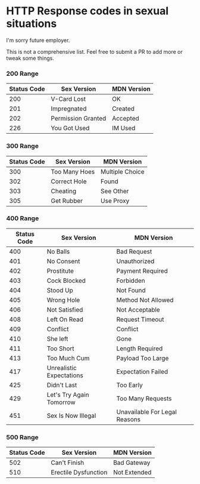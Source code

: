 # HTTP Response codes in sexual situations
I'm sorry future employer.

This is not a comprehensive list. Feel free to submit a PR to add more or tweak some things.

### 200 Range

| Status Code | Sex Version        | MDN Version              |
|-------------|--------------------|-------------------------------|
| 200         | V-Card Lost        | OK                            |
| 201         | Impregnated        | Created                       |
| 202         | Permission Granted | Accepted                      |
| 226         | You Got Used       | IM Used                       |

### 300 Range

| Status Code | Sex Version   | MDN Version |
|-------------|---------------|------------------|
| 300         | Too Many Hoes | Multiple Choice  |
| 302         | Correct Hole  | Found            |
| 303         | Cheating   | See Other        |
| 305         | Get Rubber    | Use Proxy        |

### 400 Range

| Status Code | Sex Version              | MDN Version              |
|-------------|--------------------------|-------------------------------|
| 400         | No Balls                 | Bad Request                   |
| 401         | No Consent               | Unauthorized                  |
| 402         | Prostitute               | Payment Required              |
| 403         | Cock Blocked             | Forbidden                     |
| 404         | Stood Up                 | Not Found                     |
| 405         | Wrong Hole               | Method Not Allowed            |
| 406         | Not Satisfied            | Not Acceptable                |
| 408         | Left On Read             | Request Timeout               |
| 409         | Conflict                 | Conflict                      |
| 410         | She left                 | Gone                          |
| 411         | Too Short                | Length Required               |
| 413         | Too Much Cum             | Payload Too Large             |
| 417         | Unrealistic Expectations | Expectation Failed            |
| 425         | Didn't Last              | Too Early                     |
| 429         | Let's Try Again Tomorrow | Too Many Requests             |
| 451         | Sex Is Now Illegal       | Unavailable For Legal Reasons |

### 500 Range

| Status Code | Sex Version          | MDN Version |
|-------------|----------------------|------------------|
| 502         | Can't Finish         | Bad Gateway      |
| 510         | Erectile Dysfunction | Not Extended     |
